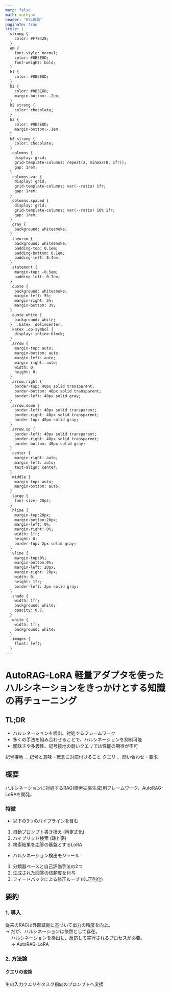 ```yaml
---
marp: false
math: mathjax
header: "ESL輪読"
paginate: true
style: |
  strong {
    color: #F79428;
  }
  em {
    font-style: normal;
    color: #0B3E8D;
    font-weight: bold;
  }
  h1 {
    color: #0B3E8D;
  }
  h2 {
    color: #0B3E8D;
    margin-bottom:-.2em;
  }
  h2 strong {
    color: chocolate;
  }
  h3 {
    color: #0B3E8D;
    margin-bottom:-.1em;
  }
  h3 strong {
    color: chocolate;
  }
  .columns {
    display: grid;
    grid-template-columns: repeat(2, minmax(0, 1fr));
    gap: 1rem;
  }
  .columns.var {
    display: grid;
    grid-template-columns: var(--ratio) 1fr;
    gap: 1rem;
  }
  .columns.spaced {
    display: grid;
    grid-template-columns: var(--ratio) 10% 1fr;
    gap: 1rem;
  }
  .gray {
    background: whitesmoke;
  }
  .theorem {
    background: whitesmoke;
    padding-top: 0.1em;
    padding-bottom: 0.1em;
    padding-left: 0.4em;
  }
  .statement {
    margin-top: -0.5em;
    padding-left: 0.7em;
  }
  .quote {
    background: whitesmoke;
    margin-left: 5%;
    margin-right: 5%;
    margin-bottom: 3%;
  }
  .quote.white {
    background: white;
  }  .katex .delimcenter,
  .katex .op-symbol {
    display: inline-block;
  }  
  .arrow {
    margin-top: auto;
    margin-bottom: auto;
    margin-left: auto;
    margin-right: auto;
    width: 0; 
    height: 0;   
  }
  .arrow.right {
    border-top: 40px solid transparent;
    border-bottom: 40px solid transparent;
    border-left: 40px solid gray;
  }
  .arrow.down {
    border-left: 40px solid transparent;
    border-right: 40px solid transparent;
    border-top: 40px solid gray;
  }
  .arrow.up {
    border-left: 40px solid transparent;
    border-right: 40px solid transparent;
    border-bottom: 40px solid gray;
  }
  .center {
    margin-right: auto;
    margin-left: auto;
    text-align: center; 
  }
  .middle {
    margin-top: auto;
    margin-bottom: auto;
  }
  .large {
    font-size: 28pt;
  }
  .hline {
    margin-top:20px;
    margin-bottom:20px;
    margin-left: 0%;
    margin-right: 0%;
    width: 1fr; 
    height: 0;   
    border-top: 2px solid gray;
  }
  .vline {
    margin-top:0%;
    margin-bottom:0%;
    margin-left: 20px;
    margin-right: 20px;
    width: 0; 
    height: 1fr;   
    border-left: 2px solid gray;
  }
  .shade {
    width: 1fr;
    background: white;
    opacity: 0.7;   
  }
  .white {
    width: 1fr;
    background: white;
  }
  .images {
    float: left;
  }
---
```


# AutoRAG-LoRA 軽量アダプタを使ったハルシネーションをきっかけとする知識の再チューニング
## TL;DR
- ハルシネーションを検出、対処するフレームワーク
- 多くの手法を組み合わせることで、ハルシネーションを抑制可能
- 曖昧さや多義性、記号接地の弱いクエリでは性能の期待が不可

記号接地 … 記号と意味・概念に対応付けること
クエリ … 問い合わせ・要求

## 概要
ハルシネーションに対処するRAG(検索拡張生成)用フレームワーク、AutoRAG-LoRAを開発。
### 特徴
- 以下の3つのパイプラインを含む
1. 自動プロンプト書き換え (再定式化)
2. ハイブリッド検索 (疎と密)
3. 検索結果を応答の基盤とするLoRA

- ハルシネーション検出モジュール
1. 分類器ベースと自己評価手法の2つ
2. 生成された回答の信頼度を付与
3. フィードバックによる修正ループ (KL正則化)

## 要約
### 1. 導入
従来のRAGは外部証拠に基づいて出力の精度を向上。\
$\rightarrow$ だが、ハルシネーションは依然として存在。\
 　 ハルシネーションを検出し、反応して実行されるプロセスが必要。\
 　 $\rightarrow$ AutoRAG-LoRA

### 2. 方法論
#### クエリの変換
生の入力クエリをタスク指向のプロンプトへ変換
